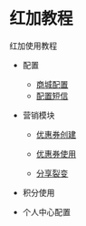 # 红加教程

红加使用教程

* 配置
  * [商城配置](she-zhi.md)
  * [配置短信](7ea2+-pei-zhi/wen-zhang-pei-zhi.md)

* 营销模块

  * [优惠券创建](/ying-xiao-mo-kuai/you-hui-quan-chuang-jian.md)

  * [优惠券使用](/ying-xiao-mo-kuai/you-hui-quan-shi-yong.md)

  * [分享裂变](/ying-xiao-mo-kuai/lie-bian-fen-xiang.md)

* 积分使用

* 个人中心配置



